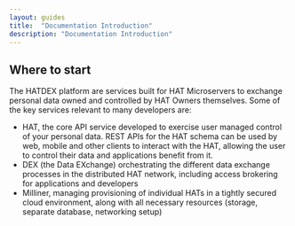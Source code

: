 ```yaml
---
layout: guides
title:  "Documentation Introduction"
description: "Documentation Introduction"
---
```


## Where to start

The HATDEX platform are services built for HAT Microservers to exchange personal data owned and controlled by HAT Owners themselves. Some of the key services relevant to many developers are:

- HAT, the core API service developed to exercise user managed control of your personal data. REST APIs for the HAT schema can be used by web, mobile and other clients to interact with the HAT, allowing the user to control their data and applications benefit from it.
- DEX (the Data EXchange) orchestrating the different data exchange processes in the distributed HAT network, including access brokering for applications and developers
- Milliner, managing provisioning of individual HATs in a tightly secured cloud environment, along with all necessary resources (storage, separate database, networking setup)
